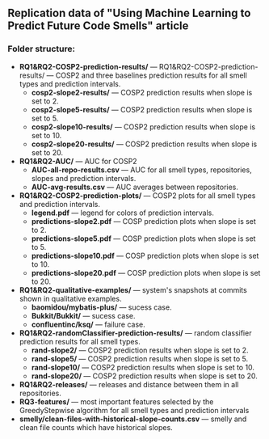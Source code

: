 ## Replication data of "Using Machine Learning to Predict Future Code Smells" article
###	Folder structure:
   * **RQ1&RQ2-COSP2-prediction-results/** — RQ1&RQ2-COSP2-prediction-results/ — COSP2 and three baselines prediction results for all smell types and prediction intervals.
        * **cosp2-slope2-results/** — COSP2 prediction results when slope is set to 2.
        * **cosp2-slope5-results/** — COSP2 prediction results when slope is set to 5.
        * **cosp2-slope10-results/** — COSP2 prediction results when slope is set to 10.
        * **cosp2-slope20-results/** — COSP2 prediction results when slope is set to 20.
   * **RQ1&RQ2-AUC/** — AUC for COSP2
        * **AUC-all-repo-results.csv** — AUC for all smell types, repositories, slopes and prediction intervals.
        * **AUC-avg-results.csv** — AUC averages between repositories.
   * **RQ1&RQ2-COSP2-prediction-plots/** — COSP2 plots for all smell types and prediction intervals.
        * **legend.pdf** — legend for colors of prediction intervals.
        * **predictions-slope2.pdf** — COSP prediction plots when slope is set to 2.
        * **predictions-slope5.pdf** — COSP prediction plots when slope is set to 5.
        * **predictions-slope10.pdf** — COSP prediction plots when slope is set to 10.
        * **predictions-slope20.pdf** — COSP prediction plots when slope is set to 20.
   * **RQ1&RQ2-qualitative-examples/** — system's snapshots at commits shown in qualitative examples.
        * **baomidou/mybatis-plus/** — sucess case.
        * **Bukkit/Bukkit/** — sucess case.
        * **confluentinc/ksq/** — failure case.        
   * **RQ1&RQ2-randomClassifier-prediction-results/** — random classifier prediction results for all smell types.
        * **rand-slope2/** — COSP2 prediction results when slope is set to 2.
        * **rand-slope5/** — COSP2 prediction results when slope is set to 5.
        * **rand-slope10/** — COSP2 prediction results when slope is set to 10.
        * **rand-slope20/** — COSP2 prediction results when slope is set to 20.
   * **RQ1&RQ2-releases/** — releases and distance between them in all repositories.
   * **RQ3-features/** — most important features selected by the GreedyStepwise algorithm for all smell types and prediction intervals
   * **smelly/clean-files-with-historical-slope-counts.csv** — smelly and clean file counts which have historical slopes.

       


